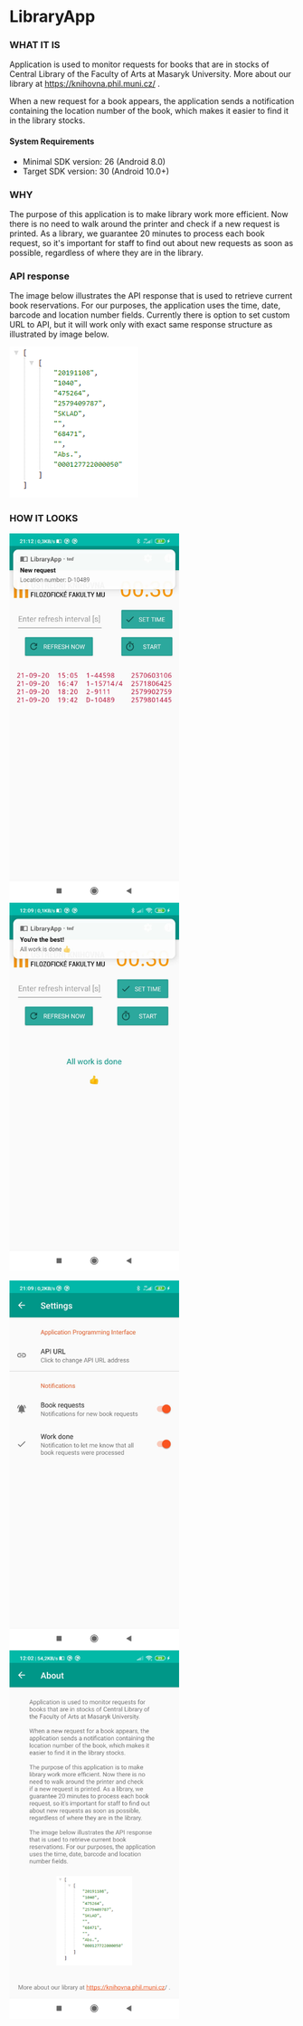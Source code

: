 # LibraryApp

### WHAT IT IS
Application is used to monitor requests for books that are in stocks of Central Library of the Faculty of Arts at Masaryk University. More about our library at https://knihovna.phil.muni.cz/ .

When a new request for a book appears, the application sends a notification containing the location number of the book, which makes it easier to find it in the library stocks.

#### System Requirements
- Minimal SDK version: 26 (Android 8.0)
- Target SDK version: 30 (Android 10.0+)

### WHY
The purpose of this application is to make library work more efficient. Now there is no need to walk around the printer and check if a new request is printed. As a library, we guarantee 20 minutes to process each book request, so it's important for staff to find out about new requests as soon as possible, regardless of where they are in the library.

### API response
The image below illustrates the API response that is used to retrieve current book reservations. For our purposes, the application uses the time, date, barcode and location number fields. Currently there is option to set custom URL to API, but it will work only with exact same response structure as illustrated by image below.
      
![API example](images/API_JSON_example.PNG)

### HOW IT LOOKS

<img src="images/main_visual.jpg" alt="drawing" width="300"/> <img src="images/workDone_notif.jpg" alt="drawing" width="300"/>

<img src="images/settings_visual.jpg" alt="drawing" width="300"/> <img src="images/about_visual.jpg" alt="drawing" width="300"/>
